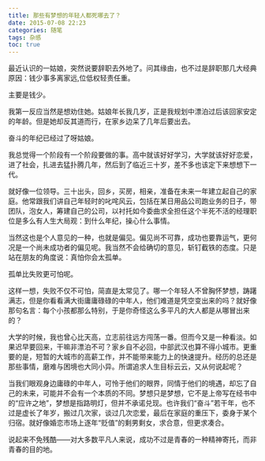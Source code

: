 ```yaml
---
title: 那些有梦想的年轻人都死哪去了？
date: 2015-07-08 22:23
categories: 随笔
tags: 杂感
toc: true
---
```

最近认识的一姑娘，突然说要辞职去外地了。问其缘由，也不过是辞职那几大经典原因：钱少事多离家远,位低权轻责任重。

主要是钱少。

我第一反应当然是想劝住她。姑娘年长我几岁，正是我规划中漂泊过后该回家安定的年龄。但是她却反其道而行，在家乡边呆了几年后要出去。

奋斗的年纪已经过了呀姑娘。

我总觉得一个阶段有一个阶段要做的事。高中就该好好学习，大学就该好好恋爱，进了社会，扎进去猛扑腾几年，然后到了临近三十岁，差不多也该定下来想想下一代。

就好像一位领导。三十出头，回乡，买房，相亲，准备在未来一年建立起自己的家庭。他常跟我们讲自己年轻时的叱咤风云，包括在某日用品公司跑业务的日子，带团队，泡女人，筹建自己的公司，以衬托如今委曲求全担任这个半死不活的经理职位是多么有人生大局观：到什么年纪，操心什么事情。

当然这也是个人意见的一种，也就是偏见。偏见尚不可靠，成功也要靠运气，更何况是一个尚未成功者的偏见呢。我当然不会给确切的意见，斩钉截铁的态度。只是站在朋友的角度说：真怕你会太孤单。

孤单比失败更可怕呢。

这样一想，失败不仅不可怕，简直是太常见了。哪一个年轻人不曾胸怀梦想，踌躇满志，但是你看看满大街庸庸碌碌的中年人，他们难道是凭空变出来的吗？就好像那句名言：每个小孩都那么特别，于是你奇怪这么多平凡的大人都是从哪冒出来的？

大学的时候，我也曾心比天高，立志前往远方闯荡一番。但而今又是一种看淡。如果迟早要回来，干嘛非漂泊不可？家乡自不必回，中部武汉也算不得小城市。更重要的是，短暂的大城市的高薪工作，并不能带来能力上的快速提升。经历的总还是那些事情，磨难与困境也大同小异。所谓追求人生目标云云，又从何说起呢？

当我们眼观身边庸碌的中年人，可怜于他们的眼界，同情于他们的境遇，却忘了自己的未来，可能并不会有一个本质的不同。梦想只是梦想，它不是上帝写在经书中的“应许之地”，梦想是指路明灯，但并不承诺兑现。也许我们“奋斗”若干年，也不过是虚长了年岁，搬过几次家，谈过几次恋爱，最后在家庭的重压下，委身于某个归宿。就好像婚恋市场上逐年“贬值”的剩男剩女，求合意，但更求凑合。

说起来不免残酷——对大多数平凡人来说，成功不过是青春的一种精神寄托，而非青春的目的地。
